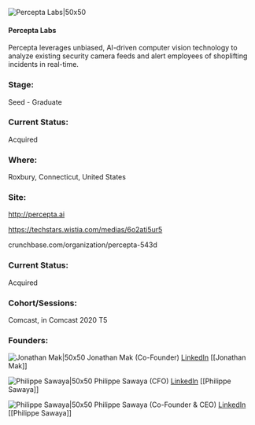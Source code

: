 

![Percepta Labs|50x50](https://apimg.techstars.com/connect/images/image_files/5f3db2b2a36c113b600001f0/original/Percepta_Square_Logo.png)

#### Percepta Labs
Percepta leverages unbiased, AI-driven computer vision technology to analyze existing security camera feeds and alert employees of shoplifting incidents in real-time.

### Stage: 
Seed - Graduate 

### Current Status: 
Acquired

### Where:
Roxbury, Connecticut, United States

### Site:
http://percepta.ai

https://techstars.wistia.com/medias/6o2ati5ur5

crunchbase.com/organization/percepta-543d

### Current Status: 
Acquired

### Cohort/Sessions: 
Comcast, in Comcast 2020 T5

### Founders: 

![Jonathan Mak|50x50](http://s3.amazonaws.com/ts-accel-connect-uploads/images/image_files/5f33946ea36c113b60000116/original/DSC_9397_resized.jpg) Jonathan Mak (Co-Founder) [LinkedIn](https://linkedin.com/in/jonathanwatterson) [[Jonathan Mak]]

![Philippe Sawaya|50x50]() Philippe Sawaya (CFO) [LinkedIn](https://linkedin.com/in/neil-gramopadhye-709094147) [[Philippe Sawaya]]

![Philippe Sawaya|50x50](https://apimg.techstars.com/connect/images/image_files/5f3e9fa234a60d0abe0002e7/original/IMG_9286.png) Philippe Sawaya (Co-Founder & CEO) [LinkedIn](https://linkedin.com/in/philippe-s-036076110) [[Philippe Sawaya]]


